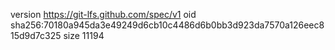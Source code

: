 version https://git-lfs.github.com/spec/v1
oid sha256:70180a945da3e49249d6cb10c4486d6b0bb3d923da7570a126eec815d9d7c325
size 11194

